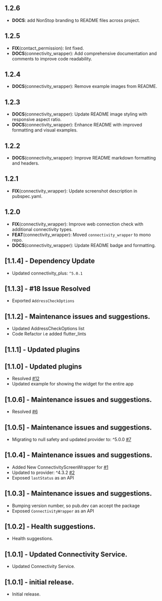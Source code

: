 ## 1.2.6

 - **DOCS**: add NonStop branding to README files across project.

## 1.2.5

 - **FIX**(contact_permission): lint fixed.
 - **DOCS**(connectivity_wrapper): Add comprehensive documentation and comments to improve code readability.

## 1.2.4

 - **DOCS**(connectivity_wrapper): Remove example images from README.

## 1.2.3

 - **DOCS**(connectivity_wrapper): Update README image styling with responsive aspect ratio.
 - **DOCS**(connectivity_wrapper): Enhance README with improved formatting and visual examples.

## 1.2.2

 - **DOCS**(connectivity_wrapper): Improve README markdown formatting and headers.

## 1.2.1

 - **FIX**(connectivity_wrapper): Update screenshot description in pubspec.yaml.

## 1.2.0

 - **FIX**(connectivity_wrapper): Improve web connection check with additional connectivity types.
 - **FEAT**(connectivity_wrapper): Moved `connectivity_wrapper` to mono repo.
 - **DOCS**(connectivity_wrapper): Update README badge and formatting.

## [1.1.4] - Dependency Update

- Updated connectivity_plus: `^5.0.1`

## [1.1.3] - #18 Issue Resolved

- Exported `AddressCheckOptions`

## [1.1.2] - Maintenance issues and suggestions.

- Updated AddressCheckOptions list
- Code Refactor i.e added flutter_lints

## [1.1.1] - Updated plugins

## [1.1.0] - Updated plugins

- Resolved [#12](https://github.com/ProjectAj14/connectivity_wrapper/issues/12)
- Updated example for showing the widget for the entire app

## [1.0.6] - Maintenance issues and suggestions.

- Resolved [#6](https://github.com/ProjectAj14/connectivity_wrapper/issues/6)

## [1.0.5] - Maintenance issues and suggestions.

- Migrating to null safety and updated provider to: ^5.0.0 [#7](https://github.com/ProjectAj14/connectivity_wrapper/issues/7)

## [1.0.4] - Maintenance issues and suggestions.

- Added New ConnectivityScreenWrapper for [#1](https://github.com/ProjectAj14/connectivity_wrapper/issues/1)
- Updated to provider: ^4.3.2 [#2](https://github.com/ProjectAj14/connectivity_wrapper/issues/2)
- Exposed `lastStatus` as an API

## [1.0.3] - Maintenance issues and suggestions.

- Bumping version number, so pub.dev can accept the package
- Exposed `ConnectivityWrapper` as an API

## [1.0.2] - Health suggestions.

- Health suggestions.

## [1.0.1] - Updated Connectivity Service.

- Updated Connectivity Service.

## [1.0.1] - initial release.

- Initial release.
